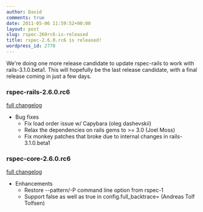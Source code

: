 ```yaml
---
author: David
comments: true
date: 2011-05-06 11:59:52+00:00
layout: post
slug: rspec-260rc6-is-released
title: rspec-2.6.0.rc6 is released!
wordpress_id: 2778
---
```


We're doing one more release candidate to update rspec-rails to work with rails-3.1.0.beta1. This will hopefully be the last release candidate, with a final release coming in just a few days.

### rspec-rails-2.6.0.rc6

[full changelog](http://github.com/rspec/rspec-rails/compare/v2.6.0.rc4...v2.6.0.rc6)

* Bug fixes
  * Fix load order issue w/ Capybara (oleg dashevskii)
  * Relax the dependencies on rails gems to >= 3.0 (Joel Moss)
  * Fix monkey patches that broke due to internal changes in rails-3.1.0.beta1

### rspec-core-2.6.0.rc6

[full changelog](http://github.com/rspec/rspec-core/compare/v2.6.0.rc4...v2.6.0.rc6)

* Enhancements
  * Restore --pattern/-P command line option from rspec-1
  * Support false as well as true in config.full_backtrace= (Andreas Tolf Tolfsen)


